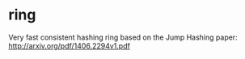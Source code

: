 ring
====

Very fast consistent hashing ring based on the Jump Hashing paper: http://arxiv.org/pdf/1406.2294v1.pdf
